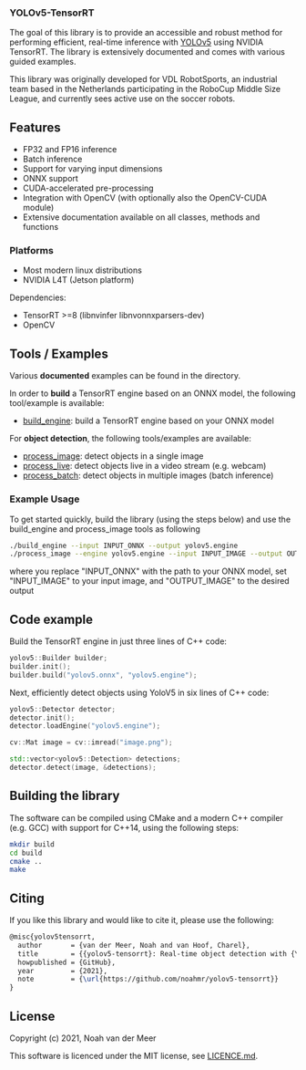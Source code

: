 ### YOLOv5-TensorRT

The goal of this library is to provide an accessible and robust method for 
performing efficient, real-time inference with 
[YOLOv5](https://github.com/ultralytics/yolov5) using NVIDIA TensorRT. 
The library is extensively documented and comes with various guided
examples.

This library was originally developed for VDL RobotSports,
an industrial team based in the Netherlands participating in the RoboCup Middle
Size League, and currently sees active use on the soccer robots.


## Features

- FP32 and FP16 inference
- Batch inference
- Support for varying input dimensions
- ONNX support
- CUDA-accelerated pre-processing
- Integration with OpenCV (with optionally also the OpenCV-CUDA module)
- Extensive documentation available on all classes, methods and functions


### Platforms

- Most modern linux distributions
- NVIDIA L4T (Jetson platform)

Dependencies:
- TensorRT >=8 (libnvinfer libnvonnxparsers-dev)
- OpenCV


## Tools / Examples

Various **documented** examples can be found in the <examples> directory.

In order to **build** a TensorRT engine based on an ONNX model, the following
tool/example is available:
- [build_engine](examples/builder): build a TensorRT engine based on your ONNX model


For **object detection**, the following tools/examples are available:
- [process_image](examples/image): detect objects in a single image
- [process_live](examples/live): detect objects live in a video stream (e.g. webcam)
- [process_batch](examples/batch): detect objects in multiple images (batch inference)


### Example Usage
To get started quickly, build the library (using the steps below) and use the build_engine and process_image tools as following
```bash
./build_engine --input INPUT_ONNX --output yolov5.engine
./process_image --engine yolov5.engine --input INPUT_IMAGE --output OUTPUT_IMAGE
```
where you replace "INPUT_ONNX" with the path to your ONNX model, set "INPUT_IMAGE" to your input image, and "OUTPUT_IMAGE" to the desired output


## Code example

Build the TensorRT engine in just three lines of C++ code:
```cpp
yolov5::Builder builder;
builder.init();
builder.build("yolov5.onnx", "yolov5.engine");
```

Next, efficiently detect objects using YoloV5 in six lines of C++ code:
```cpp
yolov5::Detector detector;
detector.init();
detector.loadEngine("yolov5.engine");

cv::Mat image = cv::imread("image.png");

std::vector<yolov5::Detection> detections;
detector.detect(image, &detections);
```


## Building the library

The software can be compiled using CMake and a modern C++ compiler (e.g. GCC)
with support for C++14, using the following steps:

```bash
mkdir build
cd build
cmake ..
make
```


## Citing

If you like this library and would like to cite it, please use the following:

```tex
@misc{yolov5tensorrt,
  author       = {van der Meer, Noah and van Hoof, Charel},
  title        = {{yolov5-tensorrt}: Real-time object detection with {YOLOv5} and {TensorRT}},
  howpublished = {GitHub},
  year         = {2021},
  note         = {\url{https://github.com/noahmr/yolov5-tensorrt}}
}
```

## License

Copyright (c) 2021, Noah van der Meer

This software is licenced under the MIT license, see [LICENCE.md](LICENCE.md).
